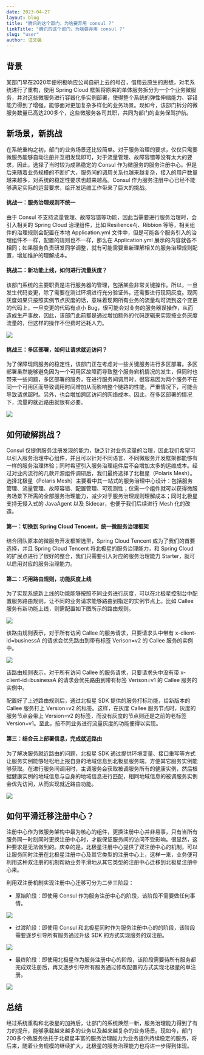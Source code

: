 ```yaml
---
date: 2023-04-27
layout: blog
title: "腾讯的这个部门，为啥要弃用 consul ?"
linkTitle: "腾讯的这个部门，为啥要弃用 consul ?"
slug: "user"
author: 汪文强
---
```


## 背景

某部门早在2020年便积极响应公司自研上云的号召，借用云原生的思想，对老系统进行了重构，使用 Spring Cloud 框架将原来的单体服务拆分为一个个业务微服务，并对这些微服务进行容器化多实例部署，使得整个系统的弹性伸缩能力、容错能力得到了增强，能够面对更加复杂多样化的业务场景。现如今，该部门拆分的微服务数量已高达200多个，这些微服务各司其职，共同为部门的业务保驾护航。

## 新场景，新挑战

在系统重构之初，部门的业务场景还比较简单。对于服务治理的要求，仅仅只需要微服务能够自动注册并互相发现即可，对于流量管理、故障容错等没有太大的要求，因此，选择了当时较为成熟稳定的 Consul 作为微服务的服务注册中心。但是后来随着业务规模的不断扩大，服务间的调用关系也越来越复杂，接入的用户数量越来越多，对系统的稳定性要求也越来越高。Consul 作为服务注册中心已经不能够满足实际的运营要求，给开发运维工作带来了巨大的挑战。

#### 挑战一：服务治理规则不统一

由于 Consul 不支持流量管理、故障容错等功能，因此当需要进行服务治理时，会引入相关的 Spring Cloud 治理组件，比如 Resilience4j、Ribbion 等等，相关组件的治理规则会配置在本地 Application.yml 文件中，但是可能各个服务引入的治理组件不一样，配置的规则也不一样，那么在 Application.yml 展示的内容就各不相同；如果服务负责研发同学调整，就有可能需要重新理解相关的服务治理规则配置，增加维护的理解成本。

#### 挑战二：新功能上线，如何进行流量灰度？

该部门系统的主要职责是进行服务器的管理，包括某些非常关键操作。所以，一旦发生代码变更，除了需要在测试环境进行充分验证外，还需要进行现网灰度。现网灰度如果只按照实例节点灰度的话，意味着现网所有业务的流量均可流到这个变更的代码上，一旦变更的代码有点小 Bug，很可能会对业务的服务器误操作，从而造成生产事故，因此，该部门此前都是通过增加额外的代码逻辑来实现按业务灰度流量的，但这样的操作不但费时还耗人力。

![](image_1.png)

#### 挑战三：多区部署，如何让请求就近访问？

为了保障现网服务的稳定性，该部门正在考虑对一些关键服务进行多区部署。多区部署虽然能够避免因为一个可用区故障而导致整个服务宕机情况的发生，但同时也带来一些问题，多区部署的服务，在进行服务间调用时，很容易因为两个服务不在同一个可用区而导致调用时间增加从而影响整个链路的性能，严重情况下，可能会导致请求超时。另外，也会增加跨区访问的网络成本。因此，在多区部署的情况下，流量的就近路由就很有必要。

![](image_2.png)

## 如何破解挑战？

Consul 仅提供服务注册发现的能力，缺乏针对业务流量的治理，因此我们希望可以引入服务治理中心组件，并且可以针对不同语言、不同微服务开发框架都能够有一样的服务治理体验；同时希望引入服务治理组件后不会增加太多的运维成本。经过对业内流行的几款开源组件调研后，我们最终选择了北极星（Polaris Mesh）。选择北极星（Polaris Mesh）主要看中其一站式的服务治理中心设计：包括服务管理、流量管理、故障容错、配置管理、可观测性；仅需一个组件就可以获得微服务场景下所需的全部服务治理能力，减少对于服务治理规则理解成本；同时北极星支持无侵入式的 JavaAgent 以及 Sidecar，也便于我们后续进行 Mesh 化的改造。

#### 第一：切换到 Spring Cloud Tencent，统一微服务治理框架

结合团队原本的微服务开发框架选型，Spring Cloud Tencent 成为了我们的首要选择，并且 Spring Cloud Tencent 将北极星的服务治理能力，和 Spring Cloud 的扩展点进行了很好的整合，我们只需要引入对应的服务治理能力 Starter，就可以启用对应的服务治理能力。

#### 第二：巧用路由规则，功能灰度上线

为了实现系统新上线的功能能够按照不同业务进行灰度，可以在北极星控制台中配置服务路由规则，让不同的业务请求能够路由到指定的实例节点上。比如 Callee 服务有新功能上线，则需配置如下图所示的路由规则。

![](image_3.png)

该路由规则表示，对于所有访问 Callee 的服务请求，只要请求头中带有 x-client-id=businessA 的请求会优先路由到带有标签 Verison=v2 的 Callee 服务的实例中。

![](image_4.png)

该路由规则表示，对于所有访问 Callee 的服务请求，只要请求头中没有带 x-client-id=businessA 的请求会优先路由到带有标签 Verison=v1 的 Callee 服务的实例中。

配置好了上述路由规则后，通过北极星 SDK 提供的服务打标功能，给新版本的 Callee 服务打上 Version=v2 的标签。这样，在灰度 Callee 服务节点时，灰度的服务节点会带上 Version=v2 的标签，而没有灰度的节点则还是之前的老标签 Version=v1。至此，按不同业务进行流量灰度的功能便得以实现。

#### 第三：结合云上部署信息，完成就近路由

为了解决服务就近路由的问题，北极星 SDK 通过提供环境变量、接口重写等方式让服务实例能够轻松地上报自身的地域信息到北极星服务端，方便其它服务实例能够获取。在进行服务间调用时，主调服务会获取被调服务所有的健康实例，然后根据健康实例的地域信息与自身的地域信息进行匹配，相同地域信息的被调服务实例会优先访问，从而实现就近路由功能。

![](image_5.png)

## 如何平滑迁移注册中心？

注册中心作为微服务架构中最为核心的组件，更换注册中心并非易事，只有当所有服务同一时刻同时更换注册中心时，才能保证服务间的访问不受影响。很显然，这种要求是无法做到的。庆幸的是，北极星注册中心提供了双注册中心的机制，可以让服务同时注册在北极星注册中心及其它类型的注册中心上，这样一来，业务便可利用这种双注册的机制帮助业务平滑地从其它类型的注册中心迁移到北极星注册中心来。

利用双注册机制实现注册中心迁移可分为二步三阶段：

- 原始阶段：即使用 Consul 作为服务注册中心的阶段，该阶段不需要做任何事情。

![](image_6.png)

- 过渡阶段：即使用 Consul 和北极星同时作为服务注册中心的的阶段，该阶段需要逐步引导所有服务通过升级 SDK 的方式实现服务的双注册。

![](image_7.png)

- 最终阶段：即使用北极星作为服务注册中心的阶段，该阶段需要待所有服务都完成双注册后，再又逐步引导所有服务通过修改配置的方式实现北极星的单注册。

![](image_8.png)

## 总结

经过系统重构和北极星的加持后，让部门的系统焕然一新，服务治理能力得到了有力的提升，能够承载越来越多的业务以及越来越复杂的业务场景。现如今，部门200多个微服务依托于北极星丰富的服务治理能力为业务提供持续稳定的服务，将后来，随着业务规模的继续扩大，北极星的服务治理能力也将进一步得到体现。

